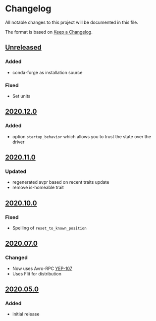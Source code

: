 # Changelog
All notable changes to this project will be documented in this file.

The format is based on [Keep a Changelog](https://keepachangelog.com/).

## [Unreleased]

### Added
- conda-forge as installation source

### Fixed
- Set units

## [2020.12.0]

### Added
- option `startup_behavior` which allows you to trust the state over the driver

## [2020.11.0]

### Updated
- regenerated avpr based on recent traits update
- remove is-homeable trait

## [2020.10.0]

### Fixed
- Spelling of `reset_to_known_position`

## [2020.07.0]

### Changed
- Now uses Avro-RPC [YEP-107](https://yeps.yaq.fyi/107/)
- Uses Flit for distribution

## [2020.05.0]

### Added
- initial release

[Unreleased]: https://gitlab.com/yaq/yaqd-pmc/-/compare/v2020.12.0...master
[2020.12.0]: https://gitlab.com/yaq/yaqd-pmc/-/compare/v2020.11.0...v2020.12.0
[2020.11.0]: https://gitlab.com/yaq/yaqd-pmc/-/compare/v2020.10.0...v2020.11.0
[2020.10.0]: https://gitlab.com/yaq/yaqd-pmc/-/compare/v2020.07.0...v2020.10.0
[2020.07.0]: https://gitlab.com/yaq/yaqd-pmc/-/compare/v2020.05.0...v2020.07.0
[2020.05.0]: https://gitlab.com/yaq/yaqd-pmc/-/tags/v2020.05.0
